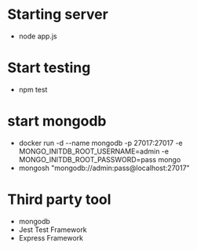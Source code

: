 # Starting server
* node app.js

# Start testing
* npm test


# start mongodb
* docker run -d --name mongodb -p 27017:27017 -e MONGO_INITDB_ROOT_USERNAME=admin -e MONGO_INITDB_ROOT_PASSWORD=pass mongo
* mongosh "mongodb://admin:pass@localhost:27017"

# Third party tool
* mongodb
* Jest Test Framework
* Express Framework